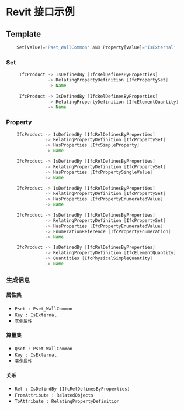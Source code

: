 # Revit 接口示例

## Template

```php
    Set[Value]='Pset_WallCommon' AND Property[Value]='IsExternal'
```

### Set

```java
     IfcProduct -> IsDefinedBy [IfcRelDefinesByProperties]  
                -> RelatingPropertyDefinition [IfcPropertySet]  
                -> Name
    
     IfcProduct -> IsDefinedBy [IfcRelDefinesByProperties]  
                -> RelatingPropertyDefinition [IfcElementQuantity]  
                -> Name
```

### Property
```java
    IfcProduct -> IsDefinedBy [IfcRelDefinesByProperties]  
               -> RelatingPropertyDefinition [IfcPropertySet]  
               -> HasProperties [IfcSimpleProperty]  
               -> Name

    IfcProduct -> IsDefinedBy [IfcRelDefinesByProperties]  
               -> RelatingPropertyDefinition [IfcPropertySet]  
               -> HasProperties [IfcPropertySingleValue]  
               -> Name

    IfcProduct -> IsDefinedBy [IfcRelDefinesByProperties]  
               -> RelatingPropertyDefinition [IfcPropertySet]  
               -> HasProperties [IfcPropertyEnumeratedValue]  
               -> Name

    IfcProduct -> IsDefinedBy [IfcRelDefinesByProperties]  
               -> RelatingPropertyDefinition [IfcPropertySet]  
               -> HasProperties [IfcPropertyEnumeratedValue]  
               -> EnumerationReference [IfcPropertyEnumeration]  
               -> Name

    IfcProduct -> IsDefinedBy [IfcRelDefinesByProperties]  
               -> RelatingPropertyDefinition [IfcElementQuantity]  
               -> Quantities [IfcPhysicalSimpleQuantity]  
               -> Name
```

### 生成信息

#### 属性集

* `Pset : Pset_WallCommon`
* `Key : IsExternal`
* `实例属性`

#### 算量集

* `Qset : Pset_WallCommon`
* `Key : IsExternal`
* `实例属性`

#### 关系

* `Rel : IsDefindBy [IfcRelDefinesByProperties]`
* `FromAttribute : RelatedObjects`
* `ToAttribute : RelatingPropertyDefinition`
